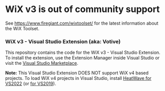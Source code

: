 # WiX v3 is out of community support

See https://www.firegiant.com/wixtoolset/ for the latest information about the WiX Toolset.


### WiX v3 - Visual Studio Extension (aka: Votive)

This repository contains the code for the WiX v3 - Visual Studio Extension. To install
the extension, use the Extension Manager inside Visual Studio or visit the 
[Visual Studio Marketplace][marketplace].

**Note:** This Visual Studio Extension DOES NOT support WiX v4 based projects. To load
WiX v4 projects in Visual Studio, install [HeatWave for VS2022][heatwave] (or [for VS2019][heatwave16]).


[marketplace]: https://marketplace.visualstudio.com/search?term=wix%20toolset&target=VS&sortBy=Relevance
[heatwave]: https://marketplace.visualstudio.com/items?itemName=FireGiant.FireGiantHeatWaveDev17
[heatwave16]: https://marketplace.visualstudio.com/items?itemName=FireGiant.FireGiantHeatWaveDev16
